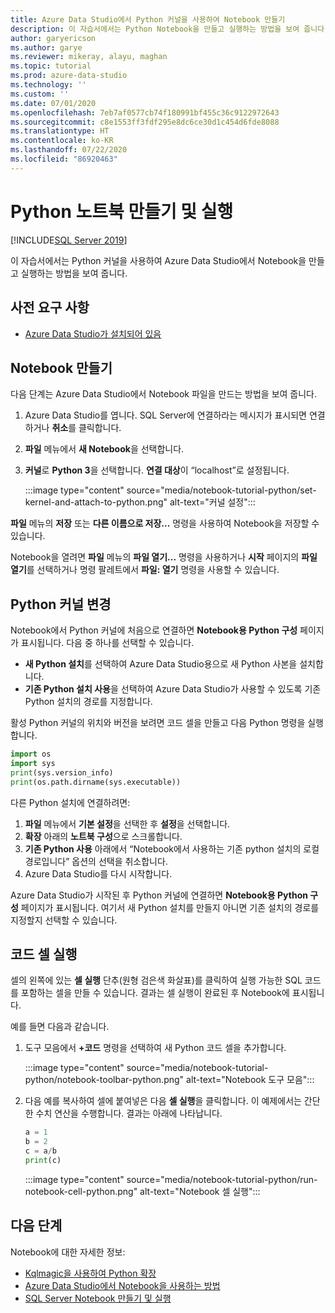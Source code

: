 ```yaml
---
title: Azure Data Studio에서 Python 커널을 사용하여 Notebook 만들기
description: 이 자습서에서는 Python Notebook을 만들고 실행하는 방법을 보여 줍니다.
author: garyericson
ms.author: garye
ms.reviewer: mikeray, alayu, maghan
ms.topic: tutorial
ms.prod: azure-data-studio
ms.technology: ''
ms.custom: ''
ms.date: 07/01/2020
ms.openlocfilehash: 7eb7af0577cb74f180991bf455c36c9122972643
ms.sourcegitcommit: c8e1553ff3fdf295e8dc6ce30d1c454d6fde8088
ms.translationtype: HT
ms.contentlocale: ko-KR
ms.lasthandoff: 07/22/2020
ms.locfileid: "86920463"
---
```

# <a name="create-and-run-a-python-notebook"></a>Python 노트북 만들기 및 실행

[!INCLUDE[SQL Server 2019](../includes/applies-to-version/sqlserver2019.md)]

이 자습서에서는 Python 커널을 사용하여 Azure Data Studio에서 Notebook을 만들고 실행하는 방법을 보여 줍니다.

## <a name="prerequisites"></a>사전 요구 사항

- [Azure Data Studio가 설치되어 있음](download-azure-data-studio.md)

## <a name="create-a-notebook"></a>Notebook 만들기

다음 단계는 Azure Data Studio에서 Notebook 파일을 만드는 방법을 보여 줍니다.

1. Azure Data Studio를 엽니다. SQL Server에 연결하라는 메시지가 표시되면 연결하거나 **취소**를 클릭합니다.

1. **파일** 메뉴에서 **새 Notebook**을 선택합니다.

1. **커널**로 **Python 3**을 선택합니다. **연결 대상**이 “localhost”로 설정됩니다.

   :::image type="content" source="media/notebook-tutorial-python/set-kernel-and-attach-to-python.png" alt-text="커널 설정":::

**파일** 메뉴의 **저장** 또는 **다른 이름으로 저장...** 명령을 사용하여 Notebook을 저장할 수 있습니다. 

Notebook을 열려면 **파일** 메뉴의 **파일 열기...** 명령을 사용하거나 **시작** 페이지의 **파일 열기**를 선택하거나 명령 팔레트에서 **파일: 열기** 명령을 사용할 수 있습니다.

## <a name="change-the-python-kernel"></a>Python 커널 변경

Notebook에서 Python 커널에 처음으로 연결하면 **Notebook용 Python 구성** 페이지가 표시됩니다. 다음 중 하나를 선택할 수 있습니다.

- **새 Python 설치**를 선택하여 Azure Data Studio용으로 새 Python 사본을 설치합니다.
- **기존 Python 설치 사용**을 선택하여 Azure Data Studio가 사용할 수 있도록 기존 Python 설치의 경로를 지정합니다.

활성 Python 커널의 위치와 버전을 보려면 코드 셀을 만들고 다음 Python 명령을 실행합니다.

```python
import os
import sys
print(sys.version_info)
print(os.path.dirname(sys.executable))
```

다른 Python 설치에 연결하려면:

1. **파일** 메뉴에서 **기본 설정**을 선택한 후 **설정**을 선택합니다.
1. **확장** 아래의 **노트북 구성**으로 스크롤합니다.
1. **기존 Python 사용** 아래에서 “Notebook에서 사용하는 기존 python 설치의 로컬 경로입니다” 옵션의 선택을 취소합니다.
1. Azure Data Studio를 다시 시작합니다.

Azure Data Studio가 시작된 후 Python 커널에 연결하면 **Notebook용 Python 구성** 페이지가 표시됩니다. 여기서 새 Python 설치를 만들지 아니면 기존 설치의 경로를 지정할지 선택할 수 있습니다.

## <a name="run-a-code-cell"></a>코드 셀 실행

셀의 왼쪽에 있는 **셀 실행** 단추(원형 검은색 화살표)를 클릭하여 실행 가능한 SQL 코드를 포함하는 셀을 만들 수 있습니다. 결과는 셀 실행이 완료된 후 Notebook에 표시됩니다.

예를 들면 다음과 같습니다.

1. 도구 모음에서 **+코드** 명령을 선택하여 새 Python 코드 셀을 추가합니다.

   :::image type="content" source="media/notebook-tutorial-python/notebook-toolbar-python.png" alt-text="Notebook 도구 모음":::

1. 다음 예를 복사하여 셀에 붙여넣은 다음 **셀 실행**을 클릭합니다. 이 예제에서는 간단한 수치 연산을 수행합니다. 결과는 아래에 나타납니다.

   ```python
   a = 1
   b = 2
   c = a/b
   print(c)
   ```

   :::image type="content" source="media/notebook-tutorial-python/run-notebook-cell-python.png" alt-text="Notebook 셀 실행":::

## <a name="next-steps"></a>다음 단계

Notebook에 대한 자세한 정보:

- [Kqlmagic을 사용하여 Python 확장](notebooks-kqlmagic.md)
- [Azure Data Studio에서 Notebook을 사용하는 방법](notebooks-guidance.md)
- [SQL Server Notebook 만들기 및 실행](notebooks-tutorial-sql-kernel.md)
